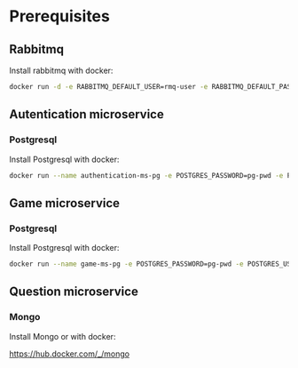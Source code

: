 # Prerequisites

## Rabbitmq

Install rabbitmq with docker:

```bash
docker run -d -e RABBITMQ_DEFAULT_USER=rmq-user -e RABBITMQ_DEFAULT_PASS=rmq-pwd --hostname prj-final --name prj-final-rabbit -p 5672:5672 rabbitmq:3
```

## Autentication microservice

### Postgresql

Install Postgresql with docker:

```bash
docker run --name authentication-ms-pg -e POSTGRES_PASSWORD=pg-pwd -e POSTGRES_USER=pg-user -e POSTGRES-DB=authentication-db -p 5430:5432 -d postgres
```

## Game microservice

### Postgresql

Install Postgresql with docker:

```bash
docker run --name game-ms-pg -e POSTGRES_PASSWORD=pg-pwd -e POSTGRES_USER=pg-user -e POSTGRES-DB=game-db -p 5431:5432 -d postgres
```

## Question microservice

### Mongo

Install Mongo or with docker:

https://hub.docker.com/_/mongo
